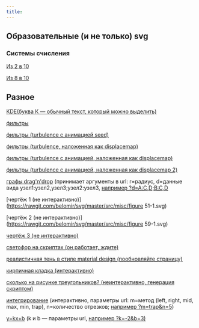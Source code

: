 ```yaml
---
title:
---
```


## Образовательные (и не только) svg

### Системы счисления

[Из 2 в 10](https://rawgit.com/belomir/svg/master/src/edu/2to10.svg)

[Из 8 в 10](https://rawgit.com/belomir/svg/master/src/edu/8to10.svg)


## Разное

[KDE(буква К — обычный текст, который можно выделить)](https://rawgit.com/belomir/svg/master/src/misc/gears.svg)

[фильтры](https://rawgit.com/belomir/svg/master/src/misc/filter7.svg)

[фильтры (turbulence с анимацией seed)](https://rawgit.com/belomir/svg/master/src/misc/turb1.svg)

[фильтры (turbulence, наложенная как displacemap)](https://rawgit.com/belomir/svg/master/src/misc/turb6.svg)

[фильтры (turbulence с анимацией, наложенная как displacemap)](https://rawgit.com/belomir/svg/master/src/misc/turb71.svg)

[фильтры (turbulence с анимацией, наложенная как displacemap 2)](https://rawgit.com/belomir/svg/master/src/misc/turb73.svg)

[графы drag'n'drop](https://rawgit.com/belomir/svg/master/src/misc/drag'n'drop.svg) (принимает аргументы в url: r=радиус, d=данные вида узел1:узел2,узел3;узел2:узел3, [например ?d=A:C,D;B:C,D](https://rawgit.com/belomir/svg/master/src/misc/drag'n'drop.svg?d=A:C,D;B:C,D)

[чертёж 1 (не интерактивно)](https://rawgit.com/belomir/svg/master/src/misc/figure 51-1.svg)

[чертёж 2 (не интерактивно)](https://rawgit.com/belomir/svg/master/src/misc/figure 59-1.svg)

[чертёж 3 (не интерактивно)](https://rawgit.com/belomir/svg/master/src/misc/figure1.svg)

[светофор на скриптах (он работает, ждите)](https://rawgit.com/belomir/svg/master/src/misc/tl.svg)

[реалистичная тень в стиле material design (пообновляйте страницу)](https://rawgit.com/belomir/svg/master/src/misc/md.svg)

[кирпичная кладка (интерактивно)](https://rawgit.com/belomir/svg/master/src/misc/joke.svg)

[сколько на рисунке треугольников? (неинтерактивно, генерация скриптом)](https://rawgit.com/belomir/svg/master/src/misc/triangles.svg)

[интегрирование](https://rawgit.com/belomir/svg/master/src/misc/int_common.svg) (интерактивно, параметры url: m=метод (left, right, mid, max, min, trap), n=количество отрезков; [например ?m=trap&n=5](https://rawgit.com/belomir/svg/master/src/misc/int_common.svg?m=trap&n=5))

[y=kx+b](https://rawgit.com/belomir/svg/master/src/misc/line.svg) (k и b — параметры url, [например ?k=-2&b=3)](https://rawgit.com/belomir/svg/master/src/misc/line.svg?k=-2&b=3)

